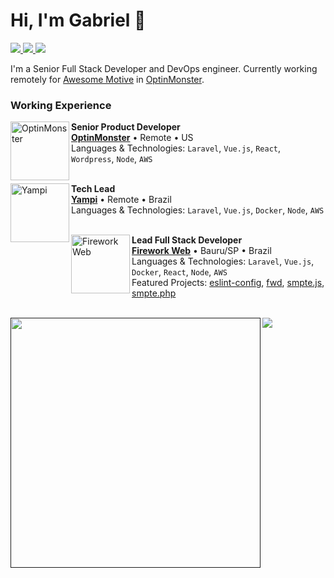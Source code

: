 # Hi, I'm Gabriel 👋

<p>
    <a
        href="https://github.com/gabrielboliveira"
        target="_blank"
    >
        <img src="https://img.shields.io/badge/-Github-000?style=flat-square&logo=Github&logoColor=white"/>
    </a>
    <a
        href="https://www.linkedin.com/in/gabrielboliveira"
        target="_blank"
    >
        <img src="https://img.shields.io/badge/-LinkedIn-blue?style=flat-square&logo=Linkedin&logoColor=white"/>
    </a>
    <a
        href="https://twitter.com/gabrielboliv"
        target="_blank"
    >
        <img src="https://img.shields.io/badge/-Twitter-1ca0f1?style=flat-square&labelColor=1ca0f1&logo=twitter&logoColor=white"/>
    </a>
</p>

I'm a Senior Full Stack Developer and DevOps engineer. Currently working remotely for [Awesome Motive](https://awesomemotive.com/) in [OptinMonster](https://optinmonster.com/).

### Working Experience

[<img align="left" height="94px" width="94px" alt="OptinMonster" src="https://cdn.shopify.com/app-store/listing_images/a9b92d3dba40f6c50984d999a6def8a2/icon/CLCHzML0lu8CEAE=.png"/>](https://optinmonster.com/)

**Senior Product Developer** \
[**OptinMonster**](https://optinmonster.com/) • Remote • US \
Languages & Technologies: `Laravel`, `Vue.js`, `React`, `Wordpress`, `Node`, `AWS`\
<br/>

[<img align="left" height="94px" width="94px" alt="Yampi" src="https://yt3.ggpht.com/A3o9xqHzGIvJ4sZ39vJDcHGWAIN747zqn-a8WPZV4gH1tlROhcV2qMcDveIen6wyHY2OzrbWwA=s900-c-k-c0x00ffffff-no-rj"/>](https://yampi.com.br/)

**Tech Lead** \
[**Yampi**](https://yampi.com.br/) • Remote • Brazil \
Languages & Technologies: `Laravel`, `Vue.js`, `Docker`, `Node`, `AWS`\
<br/>

[<img align="left" height="94px" width="94px" alt="Firework Web" src="https://user-images.githubusercontent.com/11093090/184554154-e3a45c2e-c06c-4329-b644-087de1c1d4f2.png"/>](https://fireworkweb.com/)

**Lead Full Stack Developer** \
[**Firework Web**](https://fireworkweb.com/) • Bauru/SP • Brazil \
Languages & Technologies: `Laravel`, `Vue.js`, `Docker`, `React`, `Node`, `AWS` \
Featured Projects: [eslint-config](https://github.com/fireworkweb/eslint-config), [fwd](https://github.com/fireworkweb/fwd), [smpte.js](https://github.com/fireworkweb/smpte.js), [smpte.php](https://github.com/fireworkweb/smpte.php)
<br/>
<br/>

[<img src="https://github-readme-stats-lake-nine.vercel.app/api?username=gabrielboliveira&count_private=true&show_icons=true&theme=onedark" align="left" width="400"/>]()

<img src="https://github-readme-stats-lake-nine.vercel.app/api/top-langs/?username=gabrielboliveira&theme=onedark&layout=compact&langs_count=4" />

